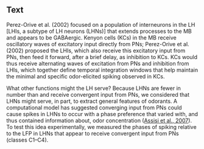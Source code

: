 ## Text

Perez-Orive et al. (2002) focused on a population of interneurons in the LH [LHIs, a subtype of LH neurons (LHNs)] that extends processes to the MB and appears to be GABAergic. Kenyon cells (KCs) in the MB receive oscillatory waves of excitatory input directly from PNs; Perez-Orive et al. (2002) proposed the LHIs, which also receive this excitatory input from PNs, then feed it forward, after a brief delay, as inhibition to KCs. KCs would thus receive alternating waves of excitation from PNs and inhibition from LHIs, which together define temporal integration windows that help maintain the minimal and specific odor-elicited spiking observed in KCs.

What other functions might the LH serve? Because LHNs are fewer in number than and receive convergent input from PNs, we considered that LHNs might serve, in part, to extract general features of odorants. A computational model has suggested converging input from PNs could cause spikes in LHNs to occur with a phase preference that varied with, and thus contained information about, odor concentration ([Assisi et al., 2007](http://www.jneurosci.org/content/32/24/8138#ref-1)). To test this idea experimentally, we measured the phases of spiking relative to the LFP in LHNs that appear to receive convergent input from PNs (classes C1–C4).